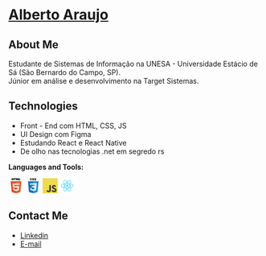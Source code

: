 # <a href="https://www.linkedin.com/in/albertoaraujodev/">Alberto Araujo</a>

## About Me

Estudante de Sistemas de Informação na UNESA - Universidade Estácio de Sá (São Bernardo do Campo, SP). <br />
Júnior em análise e desenvolvimento na Target Sistemas.

## Technologies

- Front - End com HTML, CSS, JS
- UI Design com Figma
- Estudando React e React Native
- De olho nas tecnologias .net em segredo rs

**Languages and Tools:**

<code><img height="30" src="https://raw.githubusercontent.com/github/explore/80688e429a7d4ef2fca1e82350fe8e3517d3494d/topics/html/html.png"></code>
<code><img height="30" src="https://raw.githubusercontent.com/github/explore/80688e429a7d4ef2fca1e82350fe8e3517d3494d/topics/css/css.png"></code>
<code><img height="30" src="https://raw.githubusercontent.com/github/explore/80688e429a7d4ef2fca1e82350fe8e3517d3494d/topics/javascript/javascript.png"></code>
<code><img height="30" src="https://raw.githubusercontent.com/github/explore/80688e429a7d4ef2fca1e82350fe8e3517d3494d/topics/react/react.png"></code>

## Contact Me

- <a href="https://www.linkedin.com/in/albertoaraujodev/">Linkedin</a>
- <a href="mailto:albertoaraujo.dev@gmail.com">E-mail</a>
</div>
